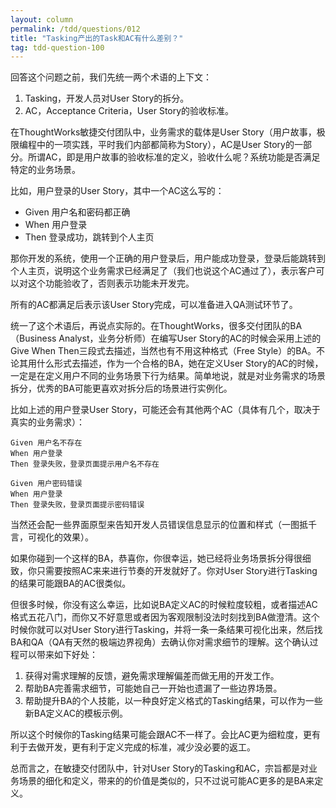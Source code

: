 ```yaml
---
layout: column
permalink: /tdd/questions/012
title: "Tasking产出的Task和AC有什么差别？"
tag: tdd-question-100
---
```


回答这个问题之前，我们先统一两个术语的上下文：

1. Tasking，开发人员对User Story的拆分。
2. AC，Acceptance Criteria，User Story的验收标准。

在ThoughtWorks敏捷交付团队中，业务需求的载体是User Story（用户故事，极限编程中的一项实践，平时我们内部都简称为Story），AC是User Story的一部分。所谓AC，即是用户故事的验收标准的定义，验收什么呢？系统功能是否满足特定的业务场景。

比如，用户登录的User Story，其中一个AC这么写的：

- Given 用户名和密码都正确
- When 用户登录
- Then 登录成功，跳转到个人主页

那你开发的系统，使用一个正确的用户登录后，用户能成功登录，登录后能跳转到个人主页，说明这个业务需求已经满足了（我们也说这个AC通过了），表示客户可以对这个功能验收了，否则表示功能未开发完。

所有的AC都满足后表示该User Story完成，可以准备进入QA测试环节了。

统一了这个术语后，再说点实际的。在ThoughtWorks，很多交付团队的BA（Business Analyst，业务分析师）在编写User Story的AC的时候会采用上述的Give When Then三段式去描述，当然也有不用这种格式（Free Style）的BA。不论其用什么形式去描述，作为一个合格的BA，她在定义User Story的AC的时候，一定是在定义用户不同的业务场景下行为结果。简单地说，就是对业务需求的场景拆分，优秀的BA可能更喜欢对拆分后的场景进行实例化。

比如上述的用户登录User Story，可能还会有其他两个AC（具体有几个，取决于真实的业务需求）：

```
Given 用户名不存在
When 用户登录
Then 登录失败，登录页面提示用户名不存在
```


```
Given 用户密码错误
When 用户登录
Then 登录失败，登录页面提示密码错误
```

当然还会配一些界面原型来告知开发人员错误信息显示的位置和样式（一图抵千言，可视化的效果）。

如果你碰到一个这样的BA，恭喜你，你很幸运，她已经将业务场景拆分得很细致，你只需要按照AC来来进行节奏的开发就好了。你对User Story进行Tasking的结果可能跟BA的AC很类似。

但很多时候，你没有这么幸运，比如说BA定义AC的时候粒度较粗，或者描述AC格式五花八门，而你又不好意思或者因为客观限制没法时刻找到BA做澄清。这个时候你就可以对User Story进行Tasking，并将一条一条结果可视化出来，然后找BA和QA（QA有天然的极端边界视角）去确认你对需求细节的理解。这个确认过程可以带来如下好处：

1. 获得对需求理解的反馈，避免需求理解偏差而做无用的开发工作。
2. 帮助BA完善需求细节，可能她自己一开始也遗漏了一些边界场景。
3. 帮助提升BA的个人技能，以一种良好定义格式的Tasking结果，可以作为一些新BA定义AC的模板示例。

所以这个时候你的Tasking结果可能会跟AC不一样了。会比AC更为细粒度，更有利于去做开发，更有利于定义完成的标准，减少没必要的返工。


总而言之，在敏捷交付团队中，针对User Story的Tasking和AC，宗旨都是对业务场景的细化和定义，带来的的价值是类似的，只不过说可能AC更多的是BA来定义。